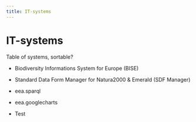 ```yaml
---
title: IT-systems
---
```


# IT-systems

Table of systems, sortable?

* Biodiversity Informations System for Europe (BISE)
* Standard Data Form Manager for Natura2000 & Emerald (SDF Manager)

* eea.sparql
* eea.googlecharts
* Test